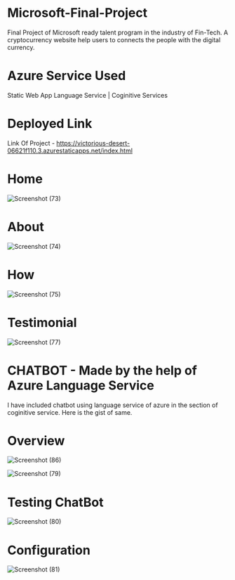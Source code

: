 # Microsoft-Final-Project
Final Project of Microsoft ready talent program in the industry of Fin-Tech.
A cryptocurrency website help users to connects the people with the digital currency.
# Azure Service Used
Static Web App
Language Service | Coginitive Services
# Deployed Link
Link Of Project - https://victorious-desert-06621f110.3.azurestaticapps.net/index.html
# Home
![Screenshot (73)](https://github.com/Rahul30062/Microsoft-frt-Project/assets/91240408/20ba7ab0-5076-4b9d-8f09-a8c3daed4f83)

# About

![Screenshot (74)](https://github.com/Rahul30062/Microsoft-frt-Project/assets/91240408/375b907f-0697-4bdb-b6cf-205d40035c2a)

# How
![Screenshot (75)](https://github.com/Rahul30062/Microsoft-frt-Project/assets/91240408/a831b87e-39a2-42be-a468-ef2d9c0952e3)

# Testimonial
![Screenshot (77)](https://github.com/Rahul30062/Microsoft-frt-Project/assets/91240408/ea81a37c-4ca8-4f87-be1e-ed64b394ca8d)

# CHATBOT - Made by the help of Azure Language Service 
I have included chatbot using language service of azure in the section of coginitive service.
Here is the gist of same.
# Overview
![Screenshot (86)](https://github.com/Rahul30062/Microsoft-frt-Project/assets/91240408/1ae8d640-8375-483c-ac13-d82d41ae2dde)

![Screenshot (79)](https://github.com/Rahul30062/Microsoft-frt-Project/assets/91240408/f3f95aa0-5ad1-4968-82ee-46cb25e18963)
# Testing ChatBot
![Screenshot (80)](https://github.com/Rahul30062/Microsoft-frt-Project/assets/91240408/35c00f15-1fe1-470b-9986-d4b3e52d2071)
# Configuration
![Screenshot (81)](https://github.com/Rahul30062/Microsoft-frt-Project/assets/91240408/5bca75ec-220d-4469-aab2-246a74a81dec)




